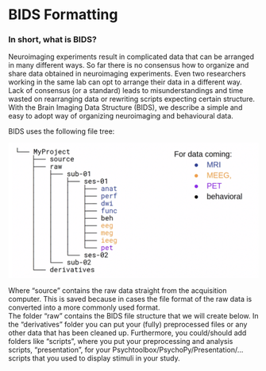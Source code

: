 # BIDS Formatting
### In short, what is BIDS?
Neuroimaging experiments result in complicated data that can be arranged in many different ways. So far there is no consensus how to organize and share data obtained in neuroimaging experiments. Even two researchers working in the same lab can opt to arrange their data in a different way. Lack of consensus (or a standard) leads to misunderstandings and time wasted on rearranging data or rewriting scripts expecting certain structure. With the Brain Imaging Data Structure (BIDS), we describe a simple and easy to adopt way of organizing neuroimaging and behavioural data.


BIDS uses the following file tree:

![alt text](https://github.com/jasperhajonides/bids_brognition/blob/main/ims/bids_tree.png)

 
Where “source” contains the raw data straight from the acquisition computer. This is saved because in cases the file format of the raw data is converted into a more commonly used format.  
The folder “raw” contains the BIDS file structure that we will create below.
In the “derivatives” folder you can put your (fully) preprocessed files or any other data that has been cleaned up.
Furthermore, you could/should add folders like “scripts”, where you put your preprocessing and analysis scripts, “presentation”, for your Psychtoolbox/PsychoPy/Presentation/… scripts that you used to display stimuli in your study. 

